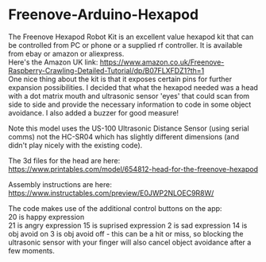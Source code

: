 # Freenove-Arduino-Hexapod

The Freenove Hexapod Robot Kit is an excellent value hexapod kit that can be controlled from PC or phone or a supplied rf controller. It is available from ebay or amazon or aliexpress.  
Here's the Amazon UK link: https://www.amazon.co.uk/Freenove-Raspberry-Crawling-Detailed-Tutorial/dp/B07FLXFDZ1?th=1  
One nice thing about the kit is that it exposes certain pins for further expansion possibilities. I decided that what the hexapod needed was a head with a dot matrix mouth and ultrasonic sensor 'eyes' that could scan from side to side and provide the necessary information to code in some object avoidance. I also added a buzzer for good measure!

Note this model uses the US-100 Ultrasonic Distance Sensor (using serial comms) not the HC-SR04 which has slightly different dimensions (and didn't play nicely with the existing code).

The 3d files for the head are here: https://www.printables.com/model/654812-head-for-the-freenove-hexapod

Assembly instructions are here: https://www.instructables.com/preview/E0JWP2NLOEC9R8W/

The code makes use of the additional control buttons on the app:  
20 is happy expression  
21 is angry expression
15 is suprised expression
2 is sad expression
14 is obj avoid on
3 is obj avoid off - this can be a hit or miss, so blocking the ultrasonic sensor with your finger will also cancel object avoidance after a few moments.
